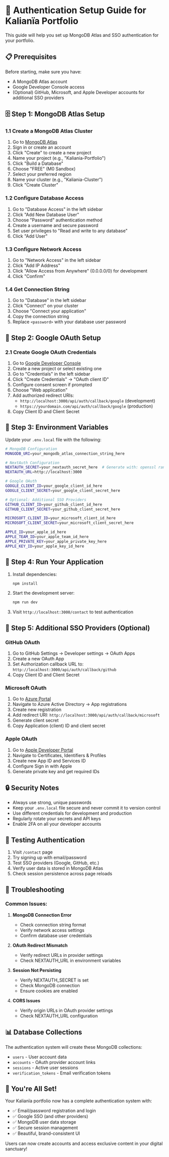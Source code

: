 # 🔐 Authentication Setup Guide for Kalianïa Portfolio

This guide will help you set up MongoDB Atlas and SSO authentication for your portfolio.

## 📋 Prerequisites

Before starting, make sure you have:
- A MongoDB Atlas account
- Google Developer Console access
- (Optional) GitHub, Microsoft, and Apple Developer accounts for additional SSO providers

## 🗄️ Step 1: MongoDB Atlas Setup

### 1.1 Create a MongoDB Atlas Cluster

1. Go to [MongoDB Atlas](https://cloud.mongodb.com/)
2. Sign in or create an account
3. Click "Create" to create a new project
4. Name your project (e.g., "Kaliania-Portfolio")
5. Click "Build a Database"
6. Choose "FREE" (M0 Sandbox)
7. Select your preferred region
8. Name your cluster (e.g., "Kaliania-Cluster")
9. Click "Create Cluster"

### 1.2 Configure Database Access

1. Go to "Database Access" in the left sidebar
2. Click "Add New Database User"
3. Choose "Password" authentication method
4. Create a username and secure password
5. Set user privileges to "Read and write to any database"
6. Click "Add User"

### 1.3 Configure Network Access

1. Go to "Network Access" in the left sidebar
2. Click "Add IP Address"
3. Click "Allow Access from Anywhere" (0.0.0.0/0) for development
4. Click "Confirm"

### 1.4 Get Connection String

1. Go to "Database" in the left sidebar
2. Click "Connect" on your cluster
3. Choose "Connect your application"
4. Copy the connection string
5. Replace `<password>` with your database user password

## 🔑 Step 2: Google OAuth Setup

### 2.1 Create Google OAuth Credentials

1. Go to [Google Developer Console](https://console.developers.google.com/)
2. Create a new project or select existing one
3. Go to "Credentials" in the left sidebar
4. Click "Create Credentials" → "OAuth client ID"
5. Configure consent screen if prompted
6. Choose "Web application"
7. Add authorized redirect URIs:
   - `http://localhost:3000/api/auth/callback/google` (development)
   - `https://yourdomain.com/api/auth/callback/google` (production)
8. Copy Client ID and Client Secret

## 🔧 Step 3: Environment Variables

Update your `.env.local` file with the following:

```bash
# MongoDB Configuration
MONGODB_URI=your_mongodb_atlas_connection_string_here

# NextAuth Configuration
NEXTAUTH_SECRET=your_nextauth_secret_here  # Generate with: openssl rand -base64 32
NEXTAUTH_URL=http://localhost:3000

# Google OAuth
GOOGLE_CLIENT_ID=your_google_client_id_here
GOOGLE_CLIENT_SECRET=your_google_client_secret_here

# Optional: Additional SSO Providers
GITHUB_CLIENT_ID=your_github_client_id_here
GITHUB_CLIENT_SECRET=your_github_client_secret_here

MICROSOFT_CLIENT_ID=your_microsoft_client_id_here
MICROSOFT_CLIENT_SECRET=your_microsoft_client_secret_here

APPLE_ID=your_apple_id_here
APPLE_TEAM_ID=your_apple_team_id_here
APPLE_PRIVATE_KEY=your_apple_private_key_here
APPLE_KEY_ID=your_apple_key_id_here
```

## 🚀 Step 4: Run Your Application

1. Install dependencies:
   ```bash
   npm install
   ```

2. Start the development server:
   ```bash
   npm run dev
   ```

3. Visit `http://localhost:3000/contact` to test authentication

## 📱 Step 5: Additional SSO Providers (Optional)

### GitHub OAuth
1. Go to GitHub Settings → Developer settings → OAuth Apps
2. Create a new OAuth App
3. Set Authorization callback URL to: `http://localhost:3000/api/auth/callback/github`
4. Copy Client ID and Client Secret

### Microsoft OAuth
1. Go to [Azure Portal](https://portal.azure.com/)
2. Navigate to Azure Active Directory → App registrations
3. Create new registration
4. Add redirect URI: `http://localhost:3000/api/auth/callback/microsoft`
5. Generate client secret
6. Copy Application (client) ID and client secret

### Apple OAuth
1. Go to [Apple Developer Portal](https://developer.apple.com/)
2. Navigate to Certificates, Identifiers & Profiles
3. Create new App ID and Services ID
4. Configure Sign in with Apple
5. Generate private key and get required IDs

## 🔒 Security Notes

- Always use strong, unique passwords
- Keep your `.env.local` file secure and never commit it to version control
- Use different credentials for development and production
- Regularly rotate your secrets and API keys
- Enable 2FA on all your developer accounts

## 🧪 Testing Authentication

1. Visit `/contact` page
2. Try signing up with email/password
3. Test SSO providers (Google, GitHub, etc.)
4. Verify user data is stored in MongoDB Atlas
5. Check session persistence across page reloads

## 🚨 Troubleshooting

### Common Issues:

1. **MongoDB Connection Error**
   - Check connection string format
   - Verify network access settings
   - Confirm database user credentials

2. **OAuth Redirect Mismatch**
   - Verify redirect URLs in provider settings
   - Check NEXTAUTH_URL in environment variables

3. **Session Not Persisting**
   - Verify NEXTAUTH_SECRET is set
   - Check MongoDB connection
   - Ensure cookies are enabled

4. **CORS Issues**
   - Verify origin URLs in OAuth provider settings
   - Check NEXTAUTH_URL configuration

## 📊 Database Collections

The authentication system will create these MongoDB collections:
- `users` - User account data
- `accounts` - OAuth provider account links
- `sessions` - Active user sessions
- `verification_tokens` - Email verification tokens

## 🎉 You're All Set!

Your Kalianïa portfolio now has a complete authentication system with:
- ✅ Email/password registration and login
- ✅ Google SSO (and other providers)
- ✅ MongoDB user data storage
- ✅ Secure session management
- ✅ Beautiful, brand-consistent UI

Users can now create accounts and access exclusive content in your digital sanctuary!
